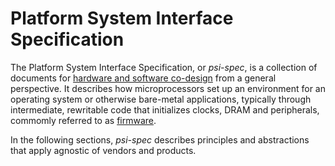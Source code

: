 # Platform System Interface Specification

The Platform System Interface Specification, or _psi-spec_, is
a collection of documents for [hardware and software co-design](
#) from a general perspective. It describes how microprocessors
set up an environment for an operating system or otherwise
bare-metal applications, typically through intermediate,
rewritable code that initializes clocks, DRAM and peripherals,
commomly referred to as [firmware](#).

In the following sections, _psi-spec_ describes principles and
abstractions that apply agnostic of vendors and products.
